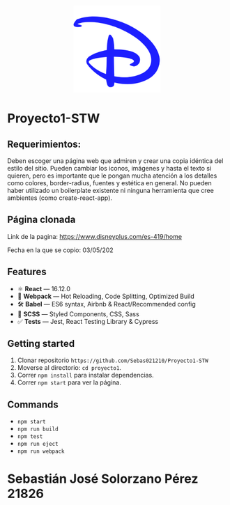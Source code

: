 <p align="center">
    <img src="./proyecto1/src/images/logoDisney.svg" alt="Disney+" style="width: 200px; height: auto;"/>
</p>

# Proyecto1-STW

## Requerimientos:

Deben escoger una página web que admiren y crear una copia idéntica del estilo del sitio. Pueden cambiar los iconos, imágenes y hasta el texto si quieren, pero es importante que le pongan mucha atención a los detalles como colores, border-radius, fuentes y estética en general. No pueden haber utilizado un boilerplate existente ni ninguna herramienta que cree ambientes (como create-react-app). 

## Página clonada

Link de la pagina: https://www.disneyplus.com/es-419/home

Fecha en la que se copio: 03/05/202

## Features

- ⚛ **React** — 16.12.0
- 🚀 **Webpack**  — Hot Reloading, Code Splitting, Optimized Build
- 🛠 **Babel** — ES6 syntax, Airbnb & React/Recommended config
- 💅 **SCSS** — Styled Components, CSS, Sass
- ✅  **Tests** — Jest, React Testing Library & Cypress

## Getting started

1. Clonar repositorio `https://github.com/Sebas021210/Proyecto1-STW`
2. Moverse al directorio: `cd proyecto1`.<br />
3. Correr `npm install` para instalar dependencias.<br />
4. Correr `npm start` para ver la página.

## Commands

- `npm start`
- `npm run build`
- `npm test`
- `npm run eject`
- `npm run webpack`

# Sebastián José Solorzano Pérez 21826

